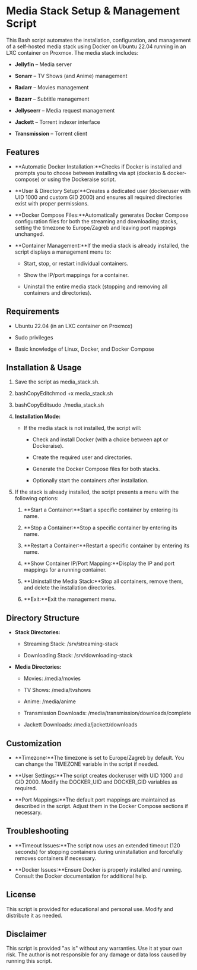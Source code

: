 Media Stack Setup & Management Script
=====================================

This Bash script automates the installation, configuration, and management of a self-hosted media stack using Docker on Ubuntu 22.04 running in an LXC container on Proxmox. The media stack includes:

*   **Jellyfin** – Media server
    
*   **Sonarr** – TV Shows (and Anime) management
    
*   **Radarr** – Movies management
    
*   **Bazarr** – Subtitle management
    
*   **Jellyseerr** – Media request management
    
*   **Jackett** – Torrent indexer interface
    
*   **Transmission** – Torrent client
    

Features
--------

*   **Automatic Docker Installation:**Checks if Docker is installed and prompts you to choose between installing via apt (docker.io & docker-compose) or using the Dockeraise script.
    
*   **User & Directory Setup:**Creates a dedicated user (dockeruser with UID 1000 and custom GID 2000) and ensures all required directories exist with proper permissions.
    
*   **Docker Compose Files:**Automatically generates Docker Compose configuration files for both the streaming and downloading stacks, setting the timezone to Europe/Zagreb and leaving port mappings unchanged.
    
*   **Container Management:**If the media stack is already installed, the script displays a management menu to:
    
    *   Start, stop, or restart individual containers.
        
    *   Show the IP/port mappings for a container.
        
    *   Uninstall the entire media stack (stopping and removing all containers and directories).
        

Requirements
------------

*   Ubuntu 22.04 (in an LXC container on Proxmox)
    
*   Sudo privileges
    
*   Basic knowledge of Linux, Docker, and Docker Compose
    

Installation & Usage
--------------------

1.  Save the script as media\_stack.sh.
    
2.  bashCopyEditchmod +x media\_stack.sh
    
3.  bashCopyEditsudo ./media\_stack.sh
    
4.  **Installation Mode:**
    
    *   If the media stack is not installed, the script will:
        
        *   Check and install Docker (with a choice between apt or Dockeraise).
            
        *   Create the required user and directories.
            
        *   Generate the Docker Compose files for both stacks.
            
        *   Optionally start the containers after installation.
            
5.  If the stack is already installed, the script presents a menu with the following options:
    
    1.  **Start a Container:**Start a specific container by entering its name.
        
    2.  **Stop a Container:**Stop a specific container by entering its name.
        
    3.  **Restart a Container:**Restart a specific container by entering its name.
        
    4.  **Show Container IP/Port Mapping:**Display the IP and port mappings for a running container.
        
    5.  **Uninstall the Media Stack:**Stop all containers, remove them, and delete the installation directories.
        
    6.  **Exit:**Exit the management menu.
        

Directory Structure
-------------------

*   **Stack Directories:**
    
    *   Streaming Stack: /srv/streaming-stack
        
    *   Downloading Stack: /srv/downloading-stack
        
*   **Media Directories:**
    
    *   Movies: /media/movies
        
    *   TV Shows: /media/tvshows
        
    *   Anime: /media/anime
        
    *   Transmission Downloads: /media/transmission/downloads/complete
        
    *   Jackett Downloads: /media/jackett/downloads
        

Customization
-------------

*   **Timezone:**The timezone is set to Europe/Zagreb by default. You can change the TIMEZONE variable in the script if needed.
    
*   **User Settings:**The script creates dockeruser with UID 1000 and GID 2000. Modify the DOCKER\_UID and DOCKER\_GID variables as required.
    
*   **Port Mappings:**The default port mappings are maintained as described in the script. Adjust them in the Docker Compose sections if necessary.
    

Troubleshooting
---------------

*   **Timeout Issues:**The script now uses an extended timeout (120 seconds) for stopping containers during uninstallation and forcefully removes containers if necessary.
    
*   **Docker Issues:**Ensure Docker is properly installed and running. Consult the Docker documentation for additional help.
    

License
-------

This script is provided for educational and personal use. Modify and distribute it as needed.

Disclaimer
----------

This script is provided "as is" without any warranties. Use it at your own risk. The author is not responsible for any damage or data loss caused by running this script.